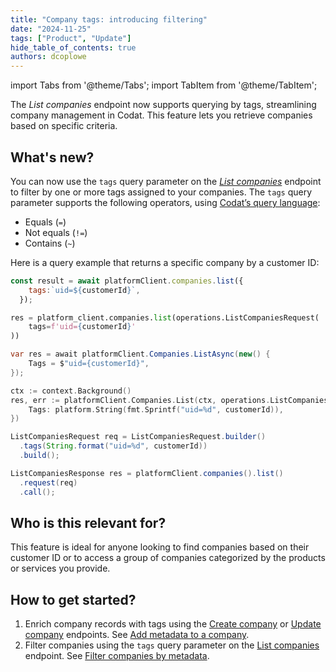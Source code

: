 ```yaml
---
title: "Company tags: introducing filtering"
date: "2024-11-25"
tags: ["Product", "Update"]
hide_table_of_contents: true
authors: dcoplowe
---
```


import Tabs from '@theme/Tabs';
import TabItem from '@theme/TabItem';

The *List companies* endpoint now supports querying by tags, streamlining company management in Codat. This feature lets you retrieve companies based on specific criteria.

<!--truncate-->

## What's new?

You can now use the `tags` query parameter on the [*List companies*](/platform-api#/operations/list-companies) endpoint to filter by one or more tags assigned to your companies. The `tags` query parameter supports the following operators, using [Codat’s query language](https://docs.codat.io/using-the-api/querying):

- Equals (`=`)
- Not equals (`!=`)
- Contains (`~`)

Here is a query example that returns a specific company by a customer ID:

<Tabs>

<TabItem value="nodejs" label="TypeScript">

```javascript
const result = await platformClient.companies.list({
    tags:`uid=${customerId}`,
  });
```
</TabItem>

<TabItem value="python" label="Python">

```python
res = platform_client.companies.list(operations.ListCompaniesRequest(
    tags=f'uid={customerId}'
))
```
</TabItem>

<TabItem value="csharp" label="C#">

```c#
var res = await platformClient.Companies.ListAsync(new() {
    Tags = $"uid={customerId}",
});
```
</TabItem>

<TabItem value="go" label="Go">

```go
ctx := context.Background()
res, err := platformClient.Companies.List(ctx, operations.ListCompaniesRequest{
    Tags: platform.String(fmt.Sprintf("uid=%d", customerId)),
})
```
</TabItem>

<TabItem value="java" label="Java">

```java
ListCompaniesRequest req = ListCompaniesRequest.builder()
  .tags(String.format("uid=%d", customerId))
  .build();

ListCompaniesResponse res = platformClient.companies().list()
  .request(req)
  .call();
```
</TabItem>

</Tabs>

## Who is this relevant for?

This feature is ideal for anyone looking to find companies based on their customer ID or to access a group of companies categorized by the products or services you provide.

## How to get started?

1. Enrich company records with tags using the [Create company](/platform-api#/operations/create-company) or [Update company](https://docs.codat.io/platform-api#/operations/update-company) endpoints. See [Add metadata to a company](/using-the-api/managing-companies#add-metadata-to-a-company).
2. Filter companies using the `tags` query parameter on the [List companies](/platform-api#/operations/list-companies) endpoint. See [Filter companies by metadata](/using-the-api/managing-companies#filter-companies-by-metadata).
